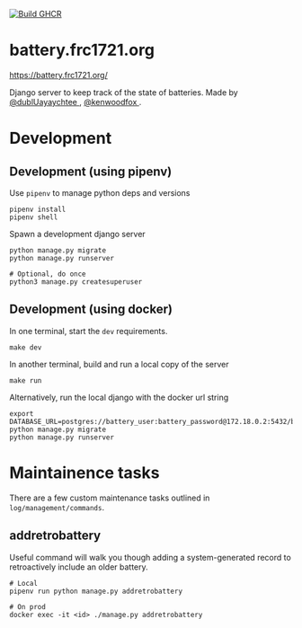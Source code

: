 [![Build GHCR](https://github.com/FRC-1721/battery.frc1721.org/actions/workflows/build_ghcr.yml/badge.svg)](https://github.com/FRC-1721/battery.frc1721.org/actions/workflows/build_ghcr.yml)

# battery.frc1721.org

https://battery.frc1721.org/

Django server to keep track of the state of batteries.
Made by [@dublUayaychtee ](https://github.com/dublUayaychtee), [@kenwoodfox ](https://github.com/kenwoodfox).

# Development

## Development (using pipenv)

Use `pipenv` to manage python deps and versions

```shell
pipenv install
pipenv shell
```

Spawn a development django server

```shell
python manage.py migrate
python manage.py runserver

# Optional, do once
python3 manage.py createsuperuser
```

## Development (using docker)

In one terminal, start the `dev` requirements.

```shell
make dev
```

In another terminal, build and run a local copy of the server

```shell
make run
```

Alternatively, run the local django with the docker url string

```shell
export DATABASE_URL=postgres://battery_user:battery_password@172.18.0.2:5432/battery_db
python manage.py migrate
python manage.py runserver
```

# Maintainence tasks

There are a few custom maintenance tasks outlined in `log/management/commands`.

## addretrobattery

Useful command will walk you though adding a system-generated record to retroactively include
an older battery.

```shell
# Local
pipenv run python manage.py addretrobattery

# On prod
docker exec -it <id> ./manage.py addretrobattery
```